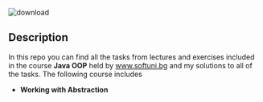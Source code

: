 ![download](https://user-images.githubusercontent.com/120650256/208385967-841e4379-1de7-4309-8cc5-3e7b546d613c.jpeg)

 
    

## __**Description**__






In this repo you can find all the tasks from lectures and exercises included in the course __Java OOP__ held by www.softuni.bg and my solutions to all of the tasks. The following course includes

- __Working with Abstraction__
